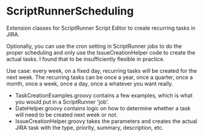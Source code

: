 # ScriptRunnerScheduling
Extension classes for ScriptRunner Script Editor to create recurring tasks in JIRA.

Optionally, you can use the cron setting in ScriptRunner jobs to do the proper scheduling and only use the IssueCreationHelper code to create the actual tasks.
I found that to be insufficiently flexible in practice.

Use case: every week, on a fixed day, recurring tasks will be created for the next week.
The recurring tasks can be once a year, once a quarter, once a month, once a week, once a day, once a whatever you want really.

* TaskCreationExamples.groovy contains a few examples, which is what you would put in a ScriptRunner 'job'.
* DateHelper.groovy contains logic on how to determine whether a task will need to be created next week or not.
* IssueCreationHelper.groovy takes the parameters and creates the actual JIRA task with the type, priority, summary, description, etc.
